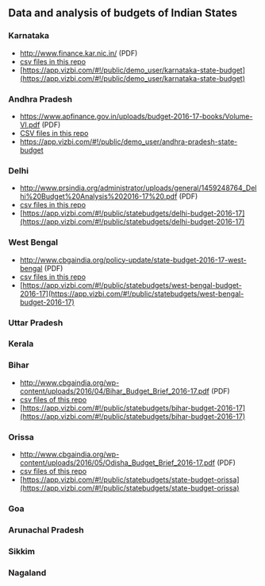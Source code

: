 Data and analysis of budgets of Indian States 
-----------------------------------------------

### Karnataka


* http://www.finance.kar.nic.in/ (PDF)
* [csv files in this repo](/karnataka)
* [https://app.vizbi.com/#!/public/demo_user/karnataka-state-budget](https://app.vizbi.com/#!/public/demo_user/karnataka-state-budget) 


### Andhra Pradesh


* https://www.apfinance.gov.in/uploads/budget-2016-17-books/Volume-VI.pdf (PDF)
* [CSV files in this repo](/andhra-pradesh)
* https://app.vizbi.com/#!/public/demo_user/andhra-pradesh-state-budget


### Delhi

* http://www.prsindia.org/administrator/uploads/general/1459248764_Delhi%20Budget%20Analysis%202016-17%20.pdf (PDF)
* [csv files in this repo](/Delhi)
* [https://app.vizbi.com/#!/public/statebudgets/delhi-budget-2016-17](https://app.vizbi.com/#!/public/statebudgets/delhi-budget-2016-17)


### West Bengal

*  http://www.cbgaindia.org/policy-update/state-budget-2016-17-west-bengal (PDF)
* [csv files in this repo](/westbengal)
* [https://app.vizbi.com/#!/public/statebudgets/west-bengal-budget-2016-17](https://app.vizbi.com/#!/public/statebudgets/west-bengal-budget-2016-17)

### Uttar Pradesh

### Kerala

### Bihar

* http://www.cbgaindia.org/wp-content/uploads/2016/04/Bihar_Budget_Brief_2016-17.pdf (PDF)
* [csv files of this repo](/Bihar)
* [https://app.vizbi.com/#!/public/statebudgets/bihar-budget-2016-17](https://app.vizbi.com/#!/public/statebudgets/bihar-budget-2016-17)

### Orissa

* http://www.cbgaindia.org/wp-content/uploads/2016/05/Odisha_Budget_Brief_2016-17.pdf (PDF)
* [csv files of this repo](/Orissa)
* [https://app.vizbi.com/#!/public/statebudgets/state-budget-orissa](https://app.vizbi.com/#!/public/statebudgets/state-budget-orissa)

### Goa

### Arunachal Pradesh

### Sikkim

### Nagaland



